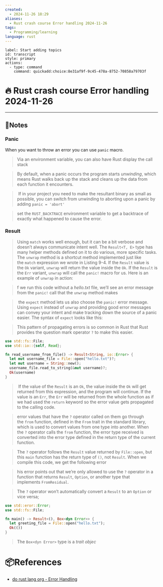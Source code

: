```yaml
---
created:
  - 2024-11-26 18:29
aliases:
  - Rust crash course Error handling 2024-11-26
tags:
  - Programming/learning
language: rust
---
```

```meta-bind-button
label: Start adding topics
id: transcript
style: primary
actions:
  - type: command
    command: quickadd:choice:8e31af9f-9c45-478a-8752-70858a79703f

```
# 🔥 Rust crash course Error handling 2024-11-26 

---
## 📃Notes 
### Panic
When you want to throw an error you can use `panic` macro.

> Via an environment variable, you can also have Rust display the call stack

> By default, when a panic occurs the program starts _unwinding_, which means Rust walks back up the stack and cleans up the data from each function it encounters.

>  If in your project you need to make the resultant binary as small as possible, you can switch from unwinding to aborting upon a panic by adding `panic = 'abort'`

> set the `RUST_BACKTRACE` environment variable to get a backtrace of exactly what happened to cause the error.

### Result

> Using `match` works well enough, but it can be a bit verbose and doesn’t always communicate intent well. The `Result<T, E>` type has many helper methods defined on it to do various, more specific tasks. The `unwrap` method is a shortcut method implemented just like the `match` expression we wrote in Listing 9-4. If the `Result` value is the `Ok` variant, `unwrap` will return the value inside the `Ok`. If the `Result` is the `Err` variant, `unwrap` will call the `panic!` macro for us. Here is an example of `unwrap` in action:

> f we run this code without a _hello.txt_ file, we’ll see an error message from the `panic!` call that the `unwrap` method makes

>  the `expect` method lets us also choose the `panic!` error message. Using `expect` instead of `unwrap` and providing good error messages can convey your intent and make tracking down the source of a panic easier. The syntax of `expect` looks like this:

> This pattern of propagating errors is so common in Rust that Rust provides the question mark operator `?` to make this easier.

```rust
use std::fs::File;
use std::io::{self, Read};

fn read_username_from_file() -> Result<String, io::Error> { 
  let mut username_file = File::open("hello.txt")?;
  let mut username = String::new();
  username_file.read_to_string(&mut username)?; 
  Ok(username)
}
```

>  If the value of the `Result` is an `Ok`, the value inside the `Ok` will get returned from this expression, and the program will continue. If the value is an `Err`, the `Err` will be returned from the whole function as if we had used the `return` keyword so the error value gets propagated to the calling code.

> error values that have the `?` operator called on them go through the `from` function, defined in the `From` trait in the standard library, which is used to convert values from one type into another. When the `?` operator calls the `from` function, the error type received is converted into the error type defined in the return type of the current function.

>The `?` operator follows the `Result` value returned by `File::open`, but this `main` function has the return type of `()`, not `Result`. When we compile this code, we get the following error

>his error points out that we’re only allowed to use the `?` operator in a function that returns `Result`, `Option`, or another type that implements `FromResidual`.

> The `?` operator won’t automatically convert a `Result` to an `Option` or vice versa;

```rust
use std::eror::Error;
use std::fs::File;

fn main() -> Result<(), Box<dyn Error>> {
  let greeting_file = File::open("hello.txt");
  Ok(())
}
```

> The `Box<dyn Error>` type is a _trait objec_



# 📦References 
- [do rust lang org - Error Handling](https://doc.rust-lang.org/book/ch09-01-unrecoverable-errors-with-panic.html)